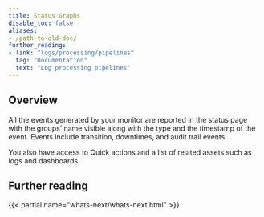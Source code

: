 ```yaml
---
title: Status Graphs
disable_toc: false
aliases:
- /path-to-old-doc/
further_reading:
- link: "logs/processing/pipelines"
  tag: "Documentation"
  text: "Log processing pipelines"
---
```


## Overview

All the events generated by your monitor are reported in the status page with the groups’ name visible along with the type and the timestamp of the event. Events include transition, downtimes,  and audit trail events.

You also have access to Quick actions and a list of related assets such as logs and dashboards.


## Further reading

{{< partial name="whats-next/whats-next.html" >}}